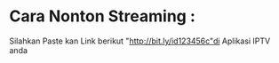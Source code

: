 # Cara Nonton Streaming :
Silahkan Paste kan Link berikut "http://bit.ly/id123456c"di Aplikasi IPTV anda
